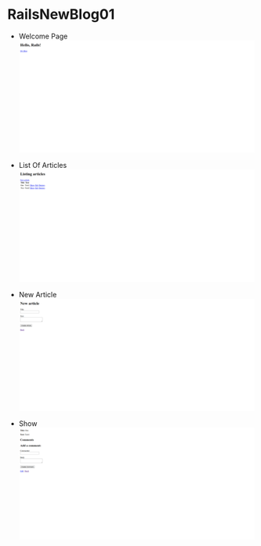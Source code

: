 # RailsNewBlog01

* Welcome Page
![alt text](Images/welcome.png)

* List Of Articles
![alt text](Images/listOfArticles.png)

* New Article
![alt text](Images/newArticle.png)

* Show
![alt text](Images/show.png)
